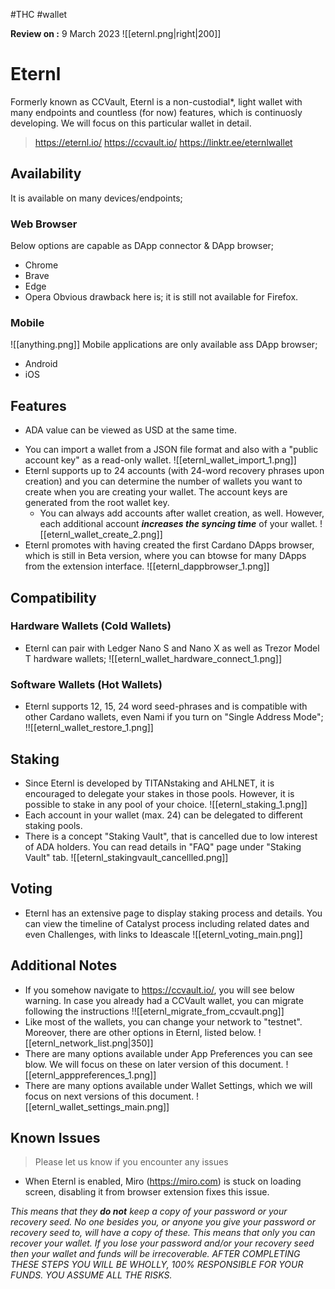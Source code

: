 #THC #wallet

**Review on :** 9 March 2023
![[eternl.png|right|200]]
# Eternl 
Formerly known as CCVault, Eternl is a non-custodial*, light wallet with many endpoints and countless (for now) features, which is continuosly developing. We will focus on this particular wallet in detail.
> https://eternl.io/
> https://ccvault.io/
> https://linktr.ee/eternlwallet
## Availability
It is available on many devices/endpoints;
### Web Browser
Below options are capable as DApp connector & DApp browser;
* Chrome 
* Brave
* Edge
* Opera
Obvious drawback here is; it is still not available for Firefox.
### Mobile

![[anything.png]]
Mobile applications are only available ass DApp browser;
* Android
* iOS
## Features
- ADA value can be viewed as USD at the same time.
* You can import a wallet from a JSON file format and also with a "public account key" as a read-only wallet.
![[eternl_wallet_import_1.png]]
* Eternl supports up to 24 accounts (with 24-word recovery phrases upon creation) and you can determine the number of wallets you want to create when you are creating your wallet. The account keys are generated from the root wallet key. 
	* You can always add accounts after wallet creation, as well. However, each additional account ***increases the syncing time*** of your wallet.
![[eternl_wallet_create_2.png]]
* Eternl promotes with having created the first Cardano DApps browser, which is still in Beta version, where you can btowse for many DApps from the extension interface.
![[eternl_dappbrowser_1.png]]
## Compatibility
### Hardware Wallets (Cold Wallets)
* Eternl can pair with Ledger Nano S and Nano X as well as Trezor Model T hardware wallets;
![[eternl_wallet_hardware_connect_1.png]]
### Software Wallets (Hot Wallets)
 * Eternl supports 12, 15, 24 word seed-phrases and is compatible with other Cardano wallets, even Nami if you turn on "Single Address Mode";
!![[eternl_wallet_restore_1.png]]
## Staking
* Since Eternl is developed by TITANstaking and AHLNET, it is encouraged to delegate your stakes in those pools. However, it is possible to stake in any pool of your choice.
![[eternl_staking_1.png]]
* Each account in your wallet (max. 24) can be delegated to different staking pools.
* There is a concept "Staking Vault", that is cancelled due to low interest of ADA holders. You can read details in "FAQ" page under "Staking Vault" tab.
![[eternl_stakingvault_cancellled.png]]

## Voting 
* Eternl has an extensive page to display staking process and details. You can view the timeline of Catalyst process including related dates and even Challenges, with links to Ideascale
![[eternl_voting_main.png]]

## Additional Notes
* If you somehow navigate to https://ccvault.io/, you will see below warning. In case you already had a CCVault wallet, you can migrate following the instructions
!![[eternl_migrate_from_ccvault.png]]
* Like most of the wallets, you can change your network to "testnet". Moreover, there are other options in Eternl, listed below.
![[eternl_network_list.png|350]]
* There are many options available under App Preferences you can see blow. We will focus on these on later version of this document.
![[eternl_apppreferences_1.png]]
* There are many options available under Wallet Settings, which we will focus on next versions of this document.
![[eternl_wallet_settings_main.png]]

## Known Issues
>Please let us know if you encounter any issues

* When Eternl is enabled, Miro (https://miro.com) is stuck on loading screen, disabling it from browser extension fixes this issue.

*This means that they **do not** keep a copy of your password or your recovery seed. No one besides you, or anyone you give your password or recovery seed to, will have a copy of these. This means that only you can recover your wallet. If you lose your password and/or your recovery seed then your wallet and funds will be irrecoverable. AFTER COMPLETING THESE STEPS YOU WILL BE WHOLLY, 100% RESPONSIBLE FOR YOUR FUNDS. YOU ASSUME ALL THE RISKS.*
